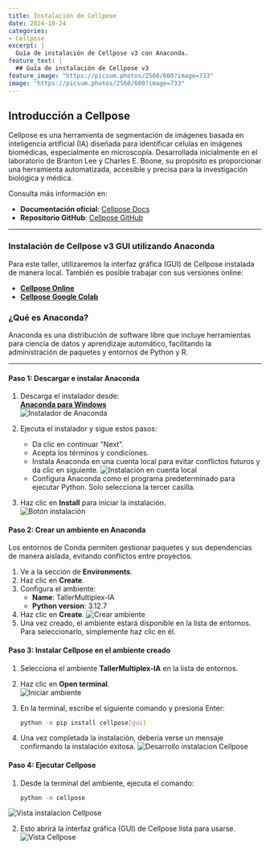 ```yaml
---
title: Instalación de Cellpose
date: 2024-10-24
categories:
- Cellpose
excerpt: |
  Guía de instalación de Cellpose v3 con Anaconda.
feature_text: |
  ## Guía de instalación de Cellpose v3
feature_image: "https://picsum.photos/2560/600?image=733"
image: "https://picsum.photos/2560/600?image=733"
---
```


## Introducción a Cellpose

Cellpose es una herramienta de segmentación de imágenes basada en inteligencia artificial (IA) diseñada para identificar células en imágenes biomédicas, especialmente en microscopía. Desarrollada inicialmente en el laboratorio de Branton Lee y Charles E. Boone, su propósito es proporcionar una herramienta automatizada, accesible y precisa para la investigación biológica y médica.

Consulta más información en:  
- **Documentación oficial**: [Cellpose Docs](https://cellpose.readthedocs.io/en/latest/)  
- **Repositorio GitHub**: [Cellpose GitHub](https://github.com/MouseLand/cellpose/blob/main/)

---

### Instalación de Cellpose v3 GUI utilizando Anaconda

Para este taller, utilizaremos la interfaz gráfica (GUI) de Cellpose instalada de manera local. También es posible trabajar con sus versiones online:  
- **[Cellpose Online](https://www.cellpose.org/)**  
- **[Cellpose Google Colab](https://colab.research.google.com/github/MouseLand/cellpose/blob/main/notebooks/Cellpose_cell_segmentation_2D_prediction_only.ipynb)**  

### ¿Qué es Anaconda?

Anaconda es una distribución de software libre que incluye herramientas para ciencia de datos y aprendizaje automático, facilitando la administración de paquetes y entornos de Python y R.

---

#### **Paso 1: Descargar e instalar Anaconda**

1. Descarga el instalador desde:  
   [**Anaconda para Windows**](https://repo.anaconda.com/archive/Anaconda3-2024.10-1-Windows-x86_64.exe)  
   ![Instalador de Anaconda](/202411_LNMA_IA-mIF/assets/Imagenes/GuiaAnacondaCellpose/imagenAnaconda1.png)

2. Ejecuta el instalador y sigue estos pasos:
   - Da clic en continuar "Next".
   - Acepta los términos y condiciones.
   - Instala Anaconda en una cuenta local para evitar conflictos futuros y da clic en siguiente.
     ![Instalación en cuenta local](/202411_LNMA_IA-mIF/assets/Imagenes/GuiaAnacondaCellpose/justme.png)
   - Configura Anaconda como el programa predeterminado para ejecutar Python. Solo selecciona la tercer casilla.
     
3. Haz clic en **Install** para iniciar la instalación.  
   ![Botón instalación](/202411_LNMA_IA-mIF/assets/Imagenes/GuiaAnacondaCellpose/installAnaconda.png)

#### **Paso 2: Crear un ambiente en Anaconda**

Los entornos de Conda permiten gestionar paquetes y sus dependencias de manera aislada, evitando conflictos entre proyectos.

1. Ve a la sección de **Environments**.  
2. Haz clic en **Create**.  
3. Configura el ambiente:
   - **Name**: TallerMultiplex-IA  
   - **Python version**: 3.12.7  
4. Haz clic en **Create**.
   ![Crear ambiente](/202411_LNMA_IA-mIF/assets/Imagenes/GuiaAnacondaCellpose/crearAmbienteAnaconda.png)
5. Una vez creado, el ambiente estará disponible en la lista de entornos. Para seleccionarlo, simplemente haz clic en él.   

#### **Paso 3: Instalar Cellpose en el ambiente creado**

1. Selecciona el ambiente **TallerMultiplex-IA** en la lista de entornos.
2. Haz clic en **Open terminal**.  
   ![Iniciar ambiente](/202411_LNMA_IA-mIF/assets/Imagenes/GuiaAnacondaCellpose/iniciarTerminalAmbiente.png)
   
4. En la terminal, escribe el siguiente comando y presiona Enter:  
   ```bash
   python -m pip install cellpose[gui]
   ```
5. Una vez completada la instalación, debería verse un mensaje confirmando la instalación exitosa.
 ![Desarrollo instalacion Cellpose](/202411_LNMA_IA-mIF/assets/Imagenes/GuiaAnacondaCellpose/instalacionCellpose.png)

#### **Paso 4: Ejecutar Cellpose**

1. Desde la terminal del ambiente, ejecuta el comando:
   ```bash
   python -m cellpose
   ```
![Vista instalacion Cellpose](/202411_LNMA_IA-mIF/assets/Imagenes/GuiaAnacondaCellpose/comandoAbrirCellpose.png)

2. Esto abrirá la interfaz gráfica (GUI) de Cellpose lista para usarse.
![Vista Cellpose](/202411_LNMA_IA-mIF/assets/Imagenes/GuiaAnacondaCellpose/vistaCellposeGUI.png)


